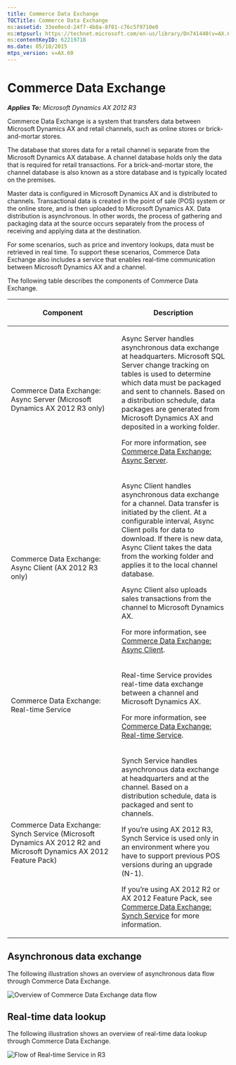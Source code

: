 ```yaml
---
title: Commerce Data Exchange
TOCTitle: Commerce Data Exchange
ms:assetid: 33ee0ecd-24f7-4b8a-8f01-c76c5f9710e0
ms:mtpsurl: https://technet.microsoft.com/en-us/library/Dn741440(v=AX.60)
ms:contentKeyID: 62219718
ms.date: 05/18/2015
mtps_version: v=AX.60
---
```


# Commerce Data Exchange 


_**Applies To:** Microsoft Dynamics AX 2012 R3_

Commerce Data Exchange is a system that transfers data between Microsoft Dynamics AX and retail channels, such as online stores or brick-and-mortar stores.

The database that stores data for a retail channel is separate from the Microsoft Dynamics AX database. A channel database holds only the data that is required for retail transactions. For a brick-and-mortar store, the channel database is also known as a store database and is typically located on the premises.

Master data is configured in Microsoft Dynamics AX and is distributed to channels. Transactional data is created in the point of sale (POS) system or the online store, and is then uploaded to Microsoft Dynamics AX. Data distribution is asynchronous. In other words, the process of gathering and packaging data at the source occurs separately from the process of receiving and applying data at the destination.

For some scenarios, such as price and inventory lookups, data must be retrieved in real time. To support these scenarios, Commerce Data Exchange also includes a service that enables real-time communication between Microsoft Dynamics AX and a channel.

The following table describes the components of Commerce Data Exchange.

<table>
<colgroup>
<col style="width: 50%" />
<col style="width: 50%" />
</colgroup>
<thead>
<tr class="header">
<th><p>Component</p></th>
<th><p>Description</p></th>
</tr>
</thead>
<tbody>
<tr class="odd">
<td><p>Commerce Data Exchange: Async Server (Microsoft Dynamics AX 2012 R3 only)</p></td>
<td><p>Async Server handles asynchronous data exchange at headquarters. Microsoft SQL Server change tracking on tables is used to determine which data must be packaged and sent to channels. Based on a distribution schedule, data packages are generated from Microsoft Dynamics AX and deposited in a working folder.</p>
<p>For more information, see <a href="commerce-data-exchange-async-server.md">Commerce Data Exchange: Async Server</a>.</p></td>
</tr>
<tr class="even">
<td><p>Commerce Data Exchange: Async Client (AX 2012 R3 only)</p></td>
<td><p>Async Client handles asynchronous data exchange for a channel. Data transfer is initiated by the client. At a configurable interval, Async Client polls for data to download. If there is new data, Async Client takes the data from the working folder and applies it to the local channel database.</p>
<p>Async Client also uploads sales transactions from the channel to Microsoft Dynamics AX.</p>
<p>For more information, see <a href="commerce-data-exchange-async-client.md">Commerce Data Exchange: Async Client</a>.</p></td>
</tr>
<tr class="odd">
<td><p>Commerce Data Exchange: Real-time Service</p></td>
<td><p>Real-time Service provides real-time data exchange between a channel and Microsoft Dynamics AX.</p>
<p>For more information, see <a href="commerce-data-exchange-real-time-service.md">Commerce Data Exchange: Real-time Service</a>.</p></td>
</tr>
<tr class="even">
<td><p>Commerce Data Exchange: Synch Service (Microsoft Dynamics AX 2012 R2 and Microsoft Dynamics AX 2012 Feature Pack)</p></td>
<td><p>Synch Service handles asynchronous data exchange at headquarters and at the channel. Based on a distribution schedule, data is packaged and sent to channels.</p>
<p>If you’re using AX 2012 R3, Synch Service is used only in an environment where you have to support previous POS versions during an upgrade (N-1).</p>
<p>If you’re using AX 2012 R2 or AX 2012 Feature Pack, see <a href="commerce-data-exchange-synch-service.md">Commerce Data Exchange: Synch Service</a> for more information.</p></td>
</tr>
</tbody>
</table>


## Asynchronous data exchange

The following illustration shows an overview of asynchronous data flow through Commerce Data Exchange.

![Overview of Commerce Data Exchange data flow](images/Dn741440.CDXOverview(en-us,AX.60).gif "Overview of Commerce Data Exchange data flow")

## Real-time data lookup

The following illustration shows an overview of real-time data lookup through Commerce Data Exchange.

![Flow of Real-time Service in R3](images/JJ679919.Retail_Real-timeService_R3(en-us,AX.60).gif "Flow of Real-time Service in R3")

  


